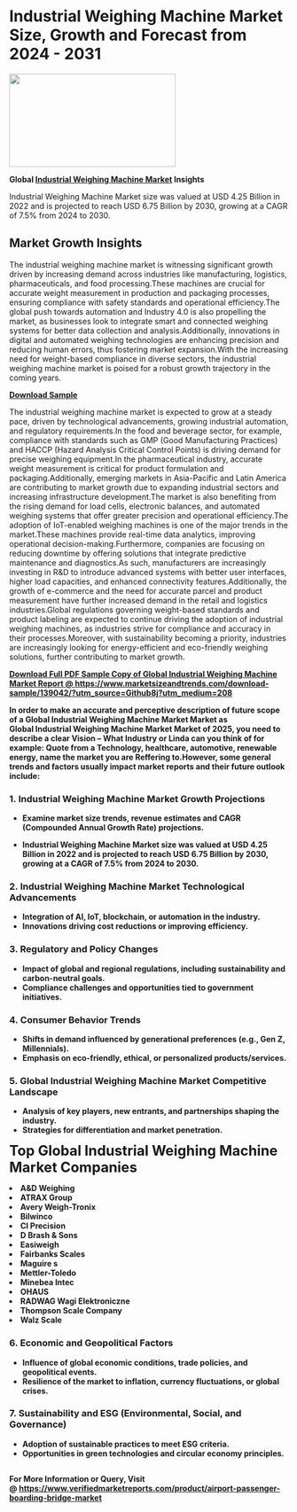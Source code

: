 <H1>Industrial Weighing Machine Market Size, Growth and Forecast from 2024 - 2031</H1><img class="aligncenter size-medium wp-image-584254" src="https://thirdeyenews.in/wp-content/uploads/2024/09/Global-Market-Research-300x168.jpeg" alt="" width="300" height="168" /><p><strong>Global&nbsp;<a href="https://www.marketsizeandtrends.com/download-sample/139042/?utm_source=Github8j?utm_medium=208">Industrial Weighing Machine Market</a> Insights</strong></p><p>Industrial Weighing Machine Market size was valued at USD 4.25 Billion in 2022 and is projected to reach USD 6.75 Billion by 2030, growing at a CAGR of 7.5% from 2024 to 2030.</p><p><h2>Market Growth Insights</h2> <p>The industrial weighing machine market is witnessing significant growth driven by increasing demand across industries like manufacturing, logistics, pharmaceuticals, and food processing.These machines are crucial for accurate weight measurement in production and packaging processes, ensuring compliance with safety standards and operational efficiency.The global push towards automation and Industry 4.0 is also propelling the market, as businesses look to integrate smart and connected weighing systems for better data collection and analysis.Additionally, innovations in digital and automated weighing technologies are enhancing precision and reducing human errors, thus fostering market expansion.With the increasing need for weight-based compliance in diverse sectors, the industrial weighing machine market is poised for a robust growth trajectory in the coming years.</p> <p><strong><a href="#">Download Sample</a></strong></p> <p>The industrial weighing machine market is expected to grow at a steady pace, driven by technological advancements, growing industrial automation, and regulatory requirements.In the food and beverage sector, for example, compliance with standards such as GMP (Good Manufacturing Practices) and HACCP (Hazard Analysis Critical Control Points) is driving demand for precise weighing equipment.In the pharmaceutical industry, accurate weight measurement is critical for product formulation and packaging.Additionally, emerging markets in Asia-Pacific and Latin America are contributing to market growth due to expanding industrial sectors and increasing infrastructure development.The market is also benefiting from the rising demand for load cells, electronic balances, and automated weighing systems that offer greater precision and operational efficiency.The adoption of IoT-enabled weighing machines is one of the major trends in the market.These machines provide real-time data analytics, improving operational decision-making.Furthermore, companies are focusing on reducing downtime by offering solutions that integrate predictive maintenance and diagnostics.As such, manufacturers are increasingly investing in R&D to introduce advanced systems with better user interfaces, higher load capacities, and enhanced connectivity features.Additionally, the growth of e-commerce and the need for accurate parcel and product measurement have further increased demand in the retail and logistics industries.Global regulations governing weight-based standards and product labeling are expected to continue driving the adoption of industrial weighing machines, as industries strive for compliance and accuracy in their processes.Moreover, with sustainability becoming a priority, industries are increasingly looking for energy-efficient and eco-friendly weighing solutions, further contributing to market growth.<p><strong><a href="#"></p><p><span class=""><strong>Download Full PDF Sample Copy of Global Industrial Weighing Machine Market Report</strong> @ <a href="https://www.marketsizeandtrends.com/download-sample/139042/?utm_source=Github8j?utm_medium=208" target="_blank">https://www.marketsizeandtrends.com/download-sample/139042/?utm_source=Github8j?utm_medium=208</a></span></p><p>In order to make an accurate and perceptive description of future scope of a Global&nbsp;Industrial Weighing Machine Market Market as Global&nbsp;Industrial Weighing Machine Market Market of 2025, you need to describe a clear Vision &ndash; What Industry or Linda can you think of for example: Quote from a Technology, healthcare, automotive, renewable energy, name the market you are Reffering to.However, some general trends and factors usually impact market reports and their future outlook include:</p><h3>1.&nbsp;<strong>Industrial Weighing Machine Market Growth Projections</strong></h3><ul><li>Examine market size trends, revenue estimates and CAGR (Compounded Annual Growth Rate) projections.</li><li><p>Industrial Weighing Machine Market size was valued at USD 4.25 Billion in 2022 and is projected to reach USD 6.75 Billion by 2030, growing at a CAGR of 7.5% from 2024 to 2030.</p></li></ul><h3>2.&nbsp;<strong>Industrial Weighing Machine Market Technological Advancements</strong></h3><ul><li>Integration of AI, IoT, blockchain, or automation in the industry.</li><li>Innovations driving cost reductions or improving efficiency.</li></ul><h3>3.&nbsp;<strong>Regulatory and Policy Changes</strong></h3><ul><li>Impact of global and regional regulations, including sustainability and carbon-neutral goals.</li><li>Compliance challenges and opportunities tied to government initiatives.</li></ul><h3>4.&nbsp;<strong>Consumer Behavior Trends</strong></h3><ul><li>Shifts in demand influenced by generational preferences (e.g., Gen Z, Millennials).</li><li>Emphasis on eco-friendly, ethical, or personalized products/services.</li></ul><h3>5.&nbsp;<strong>Global Industrial Weighing Machine Market Competitive Landscape</strong></h3><ul><li>Analysis of key players, new entrants, and partnerships shaping the industry.</li><li>Strategies for differentiation and market penetration.</li></ul><p data-pm-slice="1 1 []"><span style="color: inherit; font-family: inherit; font-size: 25px;">Top Global Industrial Weighing Machine Market Companies</span></p><div class="" data-test-id=""><p><li>A&D Weighing</li><li> ATRAX Group</li><li> Avery Weigh-Tronix</li><li> Bilwinco</li><li> CI Precision</li><li> D Brash & Sons</li><li> Easiweigh</li><li> Fairbanks Scales</li><li> Maguire s</li><li> Mettler-Toledo</li><li> Minebea Intec</li><li> OHAUS</li><li> RADWAG Wagi Elektroniczne</li><li> Thompson Scale Company</li><li> Walz Scale</li></p></div><h3>6.&nbsp;<strong>Economic and Geopolitical Factors</strong></h3><ul><li>Influence of global economic conditions, trade policies, and geopolitical events.</li><li>Resilience of the market to inflation, currency fluctuations, or global crises.</li></ul><h3>7.&nbsp;<strong>Sustainability and ESG (Environmental, Social, and Governance)</strong></h3><ul><li>Adoption of sustainable practices to meet ESG criteria.</li><li>Opportunities in green technologies and circular economy principles.</li></ul><h2><strong style="font-size: 14px;">For More Information or Query, Visit @&nbsp;</strong><a style="background-color: #ffffff; font-size: 14px;" href="https://www.marketsizeandtrends.com/report/industrial-weighing-machine-market/" target="_blank">https://www.verifiedmarketreports.com/product/airport-passenger-boarding-bridge-market</a></h2>